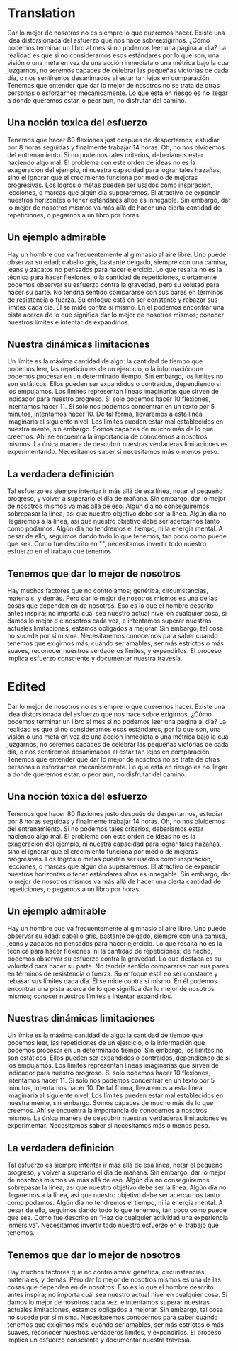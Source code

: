 
# Translation

Dar lo mejor de nosotros no es siempre lo que queremos hacer. Existe una idea distorsionada del esfuerzo que nos hace sobreexigirnos. ¿Cómo podemos terminar un libro al mes si no podemos leer una página al día? La realidad es que si no consideramos esos estándares por lo que son, una visión o una meta en vez de una acción inmediata o una métrica bajo la cual juzgarnos, no seremos capaces de celebrar las pequeñas victorias de cada día, o nos sentiremos desanimados al estar tan lejos en comparación. Tenemos que entender que dar lo mejor de nosotros no se trata de otras personas o esforzarnos mecánicamente. Lo que está en riesgo es no llegar a donde queremos estar, o peor aún, no disfrutar del camino.

## Una noción toxica del esfuerzo

Tenemos que hacer 80 flexiones just después de despertarnos, estudiar por 8 horas seguidas y finalmente trabajar 14 horas. Oh, no nos olvidemos del entrenamiento. Si no podemos tales criterios, deberiamos estar haciendo algo mal. El problema con este orden de ideas no es la exageración del ejemplo, ni nuestra capacidad para lograr tales hazañas, sino el ignorar que el crecimiento funciona por medio de mejoras progresivas. Los logros o metas pueden ser usados como inspiración, lecciones, o marcas que algún día superaremos. El atractivo de expandir nuestros horizontes o tener estándares altos es innegable. Sin embargo, dar lo mejor de nosotros mismos va más allá de hacer una cierta cantidad de repeticiones, o pegarnos a un libro por horas.

## Un ejemplo admirable

Hay un hombre que va frecuentemente al gimnasio al aire libre. Uno puede observar su edad; cabello gris, bastante delgado, siempre con una camisa, jeans y zapatos no pensados para hacer ejercicio. Lo que resalta no es la técnica para hacer flexiones, o la cantidad de repeticiones, ciertamente podemos observar su esfuerzo contra la gravedad, pero su volutad para hacer su parte. No tendría sentido compararse con sus pares en términos de resistencia o fuerza. Su enfoque está en ser constante y rebazar sus límites cada día. Él se mide contra sí mismo. En él podemos encontrar una pista acerca de lo que significa dar lo mejor de nosotros mismos; conocer nuestros límites e intentar de expandirlos.

## Nuestra dinámicas limitaciones

Un límite es la máxima cantidad de algo: la cantidad de tiempo que podemos leer, las repeticiones de un ejercicio, o la informaciónque podemos procesar en un determinado tiempo. Sin embargo, los límites no son estáticos. Ellos pueden ser expandidos o contraídos, dependiendo si los empujamos. Los límites representan líneas imaginarias que sirven de indicador para nuestro progreso. Si solo podemos hacer 10 flexiones, intentamos hacer 11. Si solo nos podemos concentrar en un texto por 5 minutos, intentamos hacer 10. De tal forma, llevaremos a esta línea imaginaria al siguiente nivel. Los límites pueden estar mal establecidos en nuestra mente, sin embargo. Somos capaces de mucho más de lo que creemos. Ahí se encuentra la importancia de conocernos a nosotros mismos. La única manera de descubrir nuestras verdaderas limitaciones es experimentando. Necesitamos saber si necesitamos más o menos peso.

## La verdadera definición

Tal esfuerzo es siempre intentar ir más allá de esa línea, notar el pequeño progreso, y volver a superarlo el día de mañana. Sin embargo, dar lo mejor de nosotros mismos va más allá de eso. Algún día no conseguiremos sobrepasar la línea, así que nuestro objetivo debe ser la línea. Algún día no llegaremos a la línea, así que nuestro objetivo debe ser acercarnos tanto como podamos. Algún día no tendremos el tiempo, ni la energía mental. A pesar de ello, seguimos dando todo lo que tenemos, tan poco como puede que sea. Como fue descrito en "", necesitamos invertir todo nuestro esfuerzo en el trabajo que tenemos 
## Tenemos que dar lo mejor de nosotros

Hay muchos factores que no controlamos; genética, circumstancias, materials, y demás. Pero dar lo mejor de nosotros mismos es una de las cosas que dependen en de nosotros. Eso es lo que el hombre descrito antes inspira; no importa cuál sea nuestro actual nivel en cualquier cosa, si damos lo mejor d e nosotros cada vez, e intentamos superar nuestras actuales limitaciones, estamos obligados a mejorar. Sin embargo, tal cosa no sucede por sí misma. Necesitaremos conocernos para saber cuándo tenemos que exigirnos más, cuándo ser amables, ser más estrictos o más suaves, reconocer nuestros verdaderos límites, y expandirlos. El proceso implica esfuerzo consciente y documentar nuestra travesía. 

# Edited

Dar lo mejor de nosotros no es siempre lo que queremos hacer. Existe una idea distorsionada del esfuerzo que nos hace sobre exigirnos. ¿Cómo podemos terminar un libro al mes si no podemos leer una página al día? La realidad es que si no consideramos esos estándares, por lo que son, una visión o una meta en vez de una acción inmediata o una métrica bajo la cual juzgarnos, no seremos capaces de celebrar las pequeñas victorias de cada día, o nos sentiremos desanimados al estar tan lejos en comparación. Tenemos que entender que dar lo mejor de nosotros no se trata de otras personas o esforzarnos mecánicamente. Lo que está en riesgo es no llegar a donde queremos estar, o peor aún, no disfrutar del camino.

## Una noción tóxica del esfuerzo

Tenemos que hacer 80 flexiones justo después de despertarnos, estudiar por 8 horas seguidas y finalmente trabajar 14 horas. Oh, no nos olvidemos del entrenamiento. Si no podemos tales criterios, deberíamos estar haciendo algo mal. El problema con este orden de ideas no es la exageración del ejemplo, ni nuestra capacidad para lograr tales hazañas, sino el ignorar que el crecimiento funciona por medio de mejoras progresivas. Los logros o metas pueden ser usados como inspiración, lecciones, o marcas que algún día superaremos. El atractivo de expandir nuestros horizontes o tener estándares altos es innegable. Sin embargo, dar lo mejor de nosotros mismos va más allá de hacer una cierta cantidad de repeticiones, o pegarnos a un libro por horas.

## Un ejemplo admirable

Hay un hombre que va frecuentemente al gimnasio al aire libre. Uno puede observar su edad: cabello gris, bastante delgado, siempre con una camisa, jeans y zapatos no pensados para hacer ejercicio. Lo que resalta no es la técnica para hacer flexiones, ni la cantidad de repeticiones;  de hecho, podemos observar su esfuerzo contra la gravedad. Lo que destaca es su voluntad para hacer su parte. No tendría sentido compararse con sus pares en términos de resistencia o fuerza. Su enfoque está en ser constante y rebasar sus límites cada día. Él se mide contra sí mismo. En él podemos encontrar una pista acerca de lo que significa dar lo mejor de nosotros mismos; conocer nuestros límites e intentar expandirlos.

## Nuestras dinámicas limitaciones

Un límite es la máxima cantidad de algo: la cantidad de tiempo que podemos leer, las repeticiones de un ejercicio, o la información que podemos procesar en un determinado tiempo. Sin embargo, los límites no son estáticos. Ellos pueden ser expandidos o contraídos, dependiendo de si los empujamos. Los límites representan líneas imaginarias que sirven de indicador para nuestro progreso. Si solo podemos hacer 10 flexiones, intentamos hacer 11. Si solo nos podemos concentrar en un texto por 5 minutos, intentamos hacer 10. De tal forma, llevaremos a esta línea imaginaria al siguiente nivel. Los límites pueden estar mal establecidos en nuestra mente, sin embargo. Somos capaces de mucho más de lo que creemos. Ahí se encuentra la importancia de conocernos a nosotros mismos. La única manera de descubrir nuestras verdaderas limitaciones es experimentar. Necesitamos saber si necesitamos más o menos peso.

## La verdadera definición

Tal esfuerzo es siempre intentar ir más allá de esa línea, notar el pequeño progreso, y volver a superarlo el día de mañana. Sin embargo, dar lo mejor de nosotros mismos va más allá de eso. Algún día no conseguiremos sobrepasar la línea, así que nuestro objetivo debe ser la línea. Algún día no llegaremos a la línea, así que nuestro objetivo debe ser acercarnos tanto como podamos. Algún día no tendremos el tiempo, ni la energía mental. A pesar de ello, seguimos dando todo lo que tenemos, tan poco como puede que sea. Como fue descrito en “Haz de cualquier actividad una experiencia inmersiva”. Necesitamos invertir todo nuestro esfuerzo en el trabajo que tenemos.

## Tenemos que dar lo mejor de nosotros

Hay muchos factores que no controlamos: genética, circunstancias, materiales, y demás. Pero dar lo mejor de nosotros mismos es una de las cosas que dependen en de nosotros. Eso es lo que el hombre descrito antes inspira; no importa cuál sea nuestro actual nivel en cualquier cosa. Si damos lo mejor de nosotros cada vez, e intentamos superar nuestras actuales limitaciones, estamos obligados a mejorar. Sin embargo, tal cosa no sucede por sí misma. Necesitaremos conocernos para saber cuándo tenemos que exigirnos más, cuándo ser amables, ser más estrictos o más suaves, reconocer nuestros verdaderos límites, y expandirlos. El proceso implica un esfuerzo consciente y documentar nuestra travesía. 
